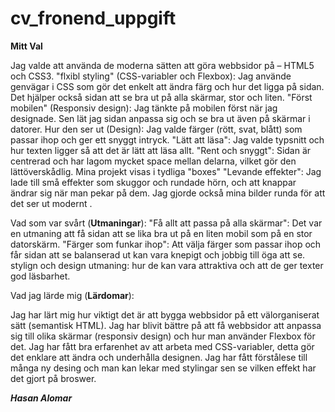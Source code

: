 # cv_fronend_uppgift


**Mitt Val**

 Jag valde att använda de moderna sätten att göra webbsidor på – HTML5 och CSS3.
"flxibl styling" (CSS-variabler och Flexbox): Jag använde  genvägar i CSS som gör det enkelt att ändra färg och hur det ligga på sidan. Det hjälper också sidan att se bra ut på alla skärmar, stor och  liten.
"Först mobilen" (Responsiv design): Jag tänkte på mobilen först när jag designade. Sen lät jag sidan anpassa sig och se bra ut även på  skärmar i datorer.
Hur den ser ut (Design): Jag valde färger (rött, svat, blått) som passar ihop och ger ett snyggt  intryck.
"Lätt att läsa": Jag valde typsnitt och hur texten ligger så att det är lätt att läsa allt.
"Rent och snyggt": Sidan är centrerad och har lagom mycket space mellan delarna, vilket gör den lättöverskådlig. Mina projekt visas i tydliga "boxes"
"Levande effekter": Jag lade till små effekter som skuggor och rundade hörn, och att knappar ändrar sig när man pekar på dem. Jag gjorde också mina bilder runda för att det ser ut modernt .

Vad som var svårt (**Utmaningar**):
"Få allt att passa på alla skärmar": Det var en utmaning att få sidan att se lika bra ut på en liten mobil som på en stor datorskärm.
"Färger som funkar ihop": Att välja färger som passar ihop och får sidan att se balanserad ut kan vara knepigt och jobbig till öga att se.
stylign och design utmaning: hur de kan vara attraktiva och att de ger texter god läsbarhet.


Vad jag lärde mig (**Lärdomar**):

Jag har lärt mig hur viktigt det är att bygga webbsidor på ett välorganiserat sätt (semantisk HTML).
Jag har blivit  bättre på att få webbsidor att anpassa sig till olika skärmar (responsiv design) och hur man använder Flexbox för det.
Jag har fått bra erfarenhet av att arbeta med CSS-variabler, detta gör det enklare att ändra och underhålla designen.
Jag har fått förstålese till många ny desing och man kan lekar med stylingar sen se vilken effekt har det gjort på broswer.

***Hasan Alomar***
